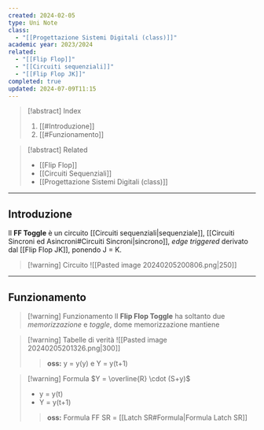 ```yaml
---
created: 2024-02-05
type: Uni Note
class:
  - "[[Progettazione Sistemi Digitali (class)]]"
academic year: 2023/2024
related:
  - "[[Flip Flop]]"
  - "[[Circuiti sequenziali]]"
  - "[[Flip Flop JK]]"
completed: true
updated: 2024-07-09T11:15
---
```

>[!abstract] Index
>1. [[#Introduzione]]
>2. [[#Funzionamento]]

>[!abstract] Related
>- [[Flip Flop]]
>- [[Circuiti Sequenziali]]
>- [[Progettazione Sistemi Digitali (class)]]

---
## Introduzione

Il **FF Toggle** è un circuito [[Circuiti sequenziali|sequenziale]], [[Circuiti Sincroni ed Asincroni#Circuiti Sincroni|sincrono]], *edge triggered* derivato dal [[Flip Flop JK]], ponendo J = K.

>[!warning] Circuito
>![[Pasted image 20240205200806.png|250]]

---
## Funzionamento

>[!warning] Funzionamento
>Il **Flip Flop Toggle** ha soltanto due  *memorizzazione* e *toggle*, dome memorizzazione mantiene 

>[!warning] Tabelle di verità
>![[Pasted image 20240205201326.png|300]]
>
>>**oss:** y = y(y) e Y = y(t+1)

>[!warning] Formula
>$Y = \overline{R} \cdot (S+y)$
>- y = y(t)
>- Y = y(t+1)
>
>>**oss:** Formula FF SR =  [[Latch SR#Formula|Formula Latch SR]]
